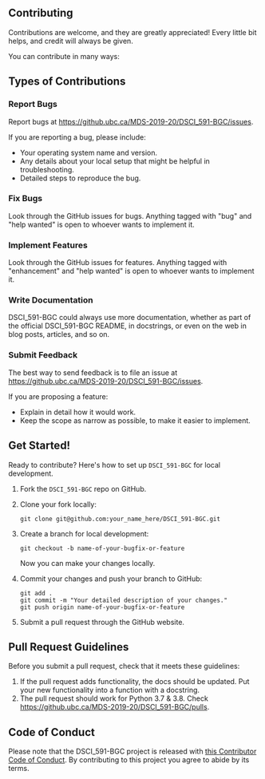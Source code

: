 
## Contributing

Contributions are welcome, and they are greatly appreciated! Every little bit
helps, and credit will always be given.

You can contribute in many ways:

## Types of Contributions


### Report Bugs

Report bugs at https://github.ubc.ca/MDS-2019-20/DSCI_591-BGC/issues.

If you are reporting a bug, please include:

* Your operating system name and version.
* Any details about your local setup that might be helpful in troubleshooting.
* Detailed steps to reproduce the bug.

### Fix Bugs

Look through the GitHub issues for bugs. Anything tagged with "bug" and "help
wanted" is open to whoever wants to implement it.

### Implement Features

Look through the GitHub issues for features. Anything tagged with "enhancement"
and "help wanted" is open to whoever wants to implement it.

### Write Documentation

DSCI_591-BGC could always use more documentation, whether as part of the
official DSCI_591-BGC README, in docstrings, or even on the web in blog posts,
articles, and so on.

### Submit Feedback

The best way to send feedback is to file an issue at https://github.ubc.ca/MDS-2019-20/DSCI_591-BGC/issues.

If you are proposing a feature:

* Explain in detail how it would work.
* Keep the scope as narrow as possible, to make it easier to implement.

## Get Started!

Ready to contribute? Here's how to set up `DSCI_591-BGC` for local development.

1. Fork the `DSCI_591-BGC` repo on GitHub.

2. Clone your fork locally:

	```
	git clone git@github.com:your_name_here/DSCI_591-BGC.git
	```

3. Create a branch for local development:

	```
	git checkout -b name-of-your-bugfix-or-feature
	```

   	Now you can make your changes locally.

4. Commit your changes and push your branch to GitHub:

	```
	git add .
	git commit -m "Your detailed description of your changes."
	git push origin name-of-your-bugfix-or-feature
	```

7. Submit a pull request through the GitHub website.

## Pull Request Guidelines

Before you submit a pull request, check that it meets these guidelines:

1. If the pull request adds functionality, the docs should be updated. Put
   your new functionality into a function with a docstring.
2. The pull request should work for Python 3.7 & 3.8. Check https://github.ubc.ca/MDS-2019-20/DSCI_591-BGC/pulls.

## Code of Conduct

Please note that the DSCI_591-BGC project is released with [this Contributor Code of Conduct](CONDUCT.md). By contributing to this project you agree to abide by its terms.